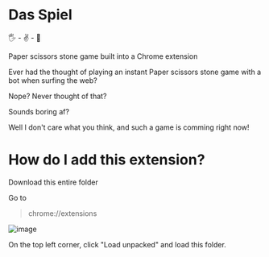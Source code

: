 # Das Spiel
🖐 - ✌ - 👊

Paper scissors stone game built into a Chrome extension

Ever had the thought of playing an instant Paper scissors stone game with a bot when surfing the web?

Nope? Never thought of that?

Sounds boring af?

Well I don't care what you think, and such a game is comming right now!



# How do I add this extension?

Download this entire folder

Go to 

> chrome://extensions

![image](https://user-images.githubusercontent.com/79033892/187599547-8649aaae-3a96-493d-aef9-2de956e8f800.png)

On the top left corner, click "Load unpacked" and load this folder.
